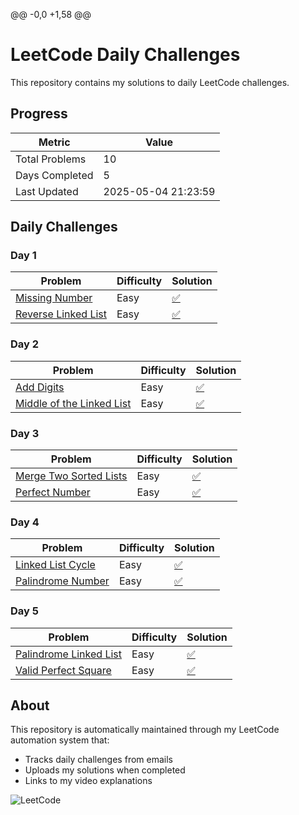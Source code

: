 @@ -0,0 +1,58 @@
 # LeetCode Daily Challenges
 
 This repository contains my solutions to daily LeetCode challenges.
 
 ## Progress
 
 | Metric | Value |
 |--------|-------|
 | Total Problems | 10 |
 | Days Completed | 5 |
 | Last Updated | 2025-05-04 21:23:59 |
 
 ## Daily Challenges
 
 ### Day 1
 
 | Problem | Difficulty | Solution |
 |---------|------------|----------|
 | [Missing Number](https://leetcode.com/problems/missing-number/) | Easy | [✅](practice/day_1/missing_number.py) |
 | [Reverse Linked List](https://leetcode.com/problems/reverse-linked-list/) | Easy | [✅](practice/day_1/reverse_linked_list.py) |
 
 ### Day 2
 
 | Problem | Difficulty | Solution |
 |---------|------------|----------|
 | [Add Digits](https://leetcode.com/problems/add-digits/) | Easy | [✅](practice/day_2/add_digits.py) |
 | [Middle of the Linked List](https://leetcode.com/problems/middle-of-the-linked-list/) | Easy | [✅](practice/day_2/middle_of_the_linked_list.py) |
 
 ### Day 3
 
 | Problem | Difficulty | Solution |
 |---------|------------|----------|
 | [Merge Two Sorted Lists](https://leetcode.com/problems/merge-two-sorted-lists/) | Easy | [✅](practice/day_3/merge_two_sorted_lists.py) |
 | [Perfect Number](https://leetcode.com/problems/perfect-number/) | Easy | [✅](practice/day_3/perfect_number.py) |
 
 ### Day 4
 
 | Problem | Difficulty | Solution |
 |---------|------------|----------|
 | [Linked List Cycle](https://leetcode.com/problems/linked-list-cycle/) | Easy | [✅](practice/day_4/linked_list_cycle.py) |
 | [Palindrome Number](https://leetcode.com/problems/palindrome-number/) | Easy | [✅](practice/day_4/palindrome_number.py) |
 
 ### Day 5
 
 | Problem | Difficulty | Solution |
 |---------|------------|----------|
 | [Palindrome Linked List](https://leetcode.com/problems/palindrome-linked-list/) | Easy | [✅](practice/day_5/palindrome_linked_list.py) |
 | [Valid Perfect Square](https://leetcode.com/problems/valid-perfect-square/) | Easy | [✅](practice/day_5/valid_perfect_square.py) |
 
 
 ## About
 
 This repository is automatically maintained through my LeetCode automation system that:
 - Tracks daily challenges from emails
 - Uploads my solutions when completed
 - Links to my video explanations
 
 ![LeetCode](https://user-images.githubusercontent.com/1385263/58340139-e29d3e80-7e0a-11e9-851c-f45327f5ee4f.png)
